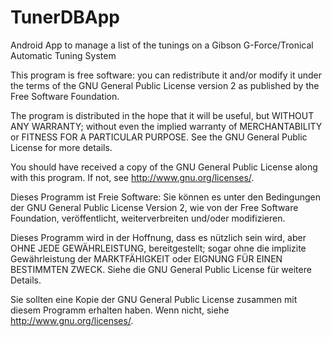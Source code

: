 # TunerDBApp
Android App to manage a list of the tunings on a Gibson G-Force/Tronical Automatic Tuning System

This program is free software: you can redistribute it and/or modify it under the terms of the GNU General Public License version 2 as published by the Free Software Foundation.

The program is distributed in the hope that it will be useful, but WITHOUT ANY WARRANTY; without even the implied warranty of MERCHANTABILITY or FITNESS FOR A PARTICULAR PURPOSE. See the GNU General Public License for more details.

You should have received a copy of the GNU General Public License along with this program. If not, see http://www.gnu.org/licenses/.

Dieses Programm ist Freie Software: Sie können es unter den Bedingungen der GNU General Public License Version 2, wie von der Free Software Foundation, veröffentlicht, weiterverbreiten und/oder modifizieren.

Dieses Programm wird in der Hoffnung, dass es nützlich sein wird, aber OHNE JEDE GEWÄHRLEISTUNG, bereitgestellt; sogar ohne die implizite Gewährleistung der MARKTFÄHIGKEIT oder EIGNUNG FÜR EINEN BESTIMMTEN ZWECK. Siehe die GNU General Public License für weitere Details.

Sie sollten eine Kopie der GNU General Public License zusammen mit diesem Programm erhalten haben. Wenn nicht, siehe http://www.gnu.org/licenses/.
